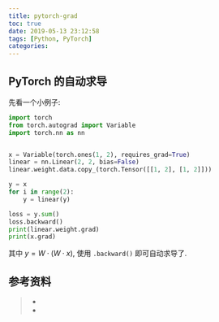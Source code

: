 ```yaml
---
title: pytorch-grad
toc: true
date: 2019-05-13 23:12:58
tags: [Python, PyTorch]
categories:
---
```


## PyTorch 的自动求导

先看一个小例子:

```python
import torch
from torch.autograd import Variable
import torch.nn as nn


x = Variable(torch.ones(1, 2), requires_grad=True)
linear = nn.Linear(2, 2, bias=False)
linear.weight.data.copy_(torch.Tensor([[1, 2], [1, 2]]))

y = x
for i in range(2):
    y = linear(y)

loss = y.sum()
loss.backward()
print(linear.weight.grad)
print(x.grad)
```

其中 $y = W\cdot(W\cdot x)$, 使用 `.backward()` 即可自动求导了.





## 参考资料
> - []()
> - []()
